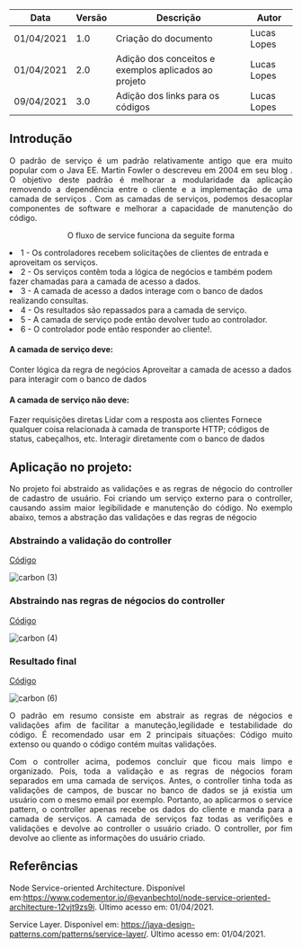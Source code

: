| Data | Versão | Descrição | Autor |
|------|--------|-----------|-------|
| 01/04/2021 | 1.0 | Criação do documento | Lucas Lopes |
| 01/04/2021 | 2.0 | Adição dos conceitos e exemplos aplicados ao projeto | Lucas Lopes |
| 09/04/2021 | 3.0 | Adição dos links para os códigos | Lucas Lopes |
## Introdução

<p align="justify"> O padrão   de serviço é um padrão relativamente antigo que era muito popular com o Java EE. Martin Fowler o descreveu em 2004 em seu blog . O objetivo deste padrão é melhorar a modularidade da aplicação removendo a dependência entre o cliente e a implementação de uma camada de serviços . Com as camadas de serviços, podemos  desacoplar componentes de software e melhorar a capacidade de manutenção do código.</p>


<p align="center"> O fluxo de service funciona da seguite forma </p>

<ld>
    <li> 1 - Os controladores recebem solicitações de clientes de entrada e aproveitam os serviços.</li>
    <li> 2 - Os serviços contêm toda a lógica de negócios e também podem fazer chamadas para a  camada de acesso a dados. </li>
    <li> 3 - A camada de acesso a dados interage com o banco de dados realizando consultas. </li>
    <li> 4 - Os resultados são repassados ​​para a camada de serviço. </li>
    <li> 5 - A camada de serviço pode então devolver tudo ao controlador. </li>
    <li> 6 - O controlador pode então responder ao cliente!. </li>
</ld>

<ld>
<h4>A camada de serviço deve:</h4>
    Conter lógica da regra de negócios
    Aproveitar a camada de acesso a dados para interagir com o banco de dados
<ld>

 

<ld>
<h4> A camada de serviço não deve: </h4>
    Fazer requisições diretas 
    Lidar com a resposta aos clientes
    Fornece qualquer coisa relacionada à camada de transporte HTTP; códigos de status, cabeçalhos, etc.
    Interagir diretamente com o banco de dados
</ld>



## Aplicação no projeto:

<p align="justify"> No projeto  foi abstraido as validações e as regras de négocio do controller de cadastro de usuário. Foi criando um serviço externo para o  controller, causando assim maior legibilidade  e manutenção do código. No exemplo abaixo, temos a abstração das validações e das regras de négocio  </p>


### Abstraindo a validação do controller 
[Código](https://github.com/UnBArqDsw2020-2/2020.2_G4-Meubrecho-backend/blob/master/src/app/validators/UsercadastrarUsuario.js)


![carbon (3)](https://user-images.githubusercontent.com/38164895/113356528-c2b3e600-9318-11eb-9ae3-6916b7d07e6d.png)




### Abstraindo nas regras de négocios do controller

[Código](https://github.com/UnBArqDsw2020-2/2020.2_G4-Meubrecho-backend/blob/master/src/app/services/CadastrarUsuarioService.js)


![carbon (4)](https://user-images.githubusercontent.com/38164895/113356806-41108800-9319-11eb-804c-49f9ff141597.png)


### Resultado final

[Código](https://github.com/UnBArqDsw2020-2/2020.2_G4-Meubrecho-backend/blob/master/src/app/controllers/UserController.js)

![carbon (6)](https://user-images.githubusercontent.com/38164895/113357801-f55ede00-931a-11eb-9dbf-8792a186b32d.png)



<p align="justify"> O padrão em resumo consiste em abstrair as regras de négocios e validações afim de facilitar a manuteção,legilidade e testabilidade do código. É recomendado usar em 2 principais situações: Código muito extenso ou quando o  código contém muitas validações.</p>

<p align="justify"> Com o controller acima, podemos concluir que ficou mais limpo e organizado. Pois, toda a validação e as regras de négocios foram separados em uma camada de serviços. Antes, o controller tinha toda as validações de campos, de buscar no banco de dados se já existia um usuário com o mesmo email por exemplo. Portanto, ao aplicarmos o service pattern, o controller apenas recebe os dados do cliente e manda para a camada de serviços. A camada de serviços faz todas as verifições e validações e devolve ao controller o usuário criado. O controller, por fim devolve ao cliente as informações do usuário criado. </p>



## Referências


Node Service-oriented Architecture. Disponível em:https://www.codementor.io/@evanbechtol/node-service-oriented-architecture-12vjt9zs9i. Último acesso em: 01/04/2021.

Service Layer. Disponível em: https://java-design-patterns.com/patterns/service-layer/. Último acesso em: 01/04/2021.

